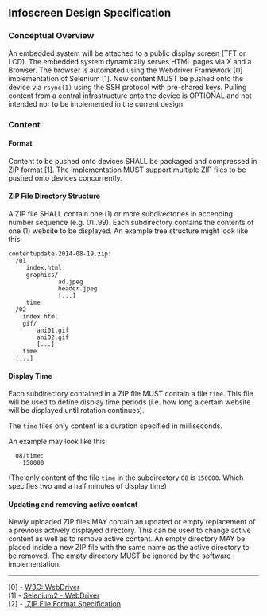 ## Infoscreen Design Specification
### Conceptual Overview
An embedded system will be attached to a public display screen (TFT or LCD).
The embedded system dynamically serves HTML pages via X and a Browser.
The browser is automated using the Webdriver Framework [0]
implementation of Selenium [1].
New content MUST be pushed onto the device via `rsync(1)` using
the SSH protocol with pre-shared keys. Pulling content from a central
infrastructure onto the device is OPTIONAL and not intended nor to be
implemented in the current design.


### Content
#### Format
Content to be pushed onto devices SHALL be packaged and compressed in ZIP
format [1]. The implementation MUST support multiple ZIP files to be
pushed onto devices concurrently.

#### ZIP File Directory Structure
A ZIP file SHALL contain one (1) or more subdirectories in accending
number sequence (e.g. 01..99). Each subdirectory contains the
contents of one (1) website to be displayed. An example tree structure
might look like this:
```
contentupdate-2014-08-19.zip:
  /01
     index.html
     graphics/
              ad.jpeg
              header.jpeg
              [...]
     time
  /02
    index.html
    gif/
        ani01.gif
        ani02.gif
        [...]
    time
  [...]
```

#### Display Time
Each subdirectory contained in a ZIP file MUST contain a file `time`.
This file will be used to define display time periods (i.e. how long a
certain website will be displayed until rotation continues).

The `time` files only content is a duration specified in milliseconds.

An example may look like this:
```
  08/time:
    150000
```
(The only content of the file `time` in the subdirectory `08` is `150000`.
Which specifies two and a half minutes of display time)

#### Updating and removing active content
Newly uploaded ZIP files MAY contain an updated or empty replacement of a 
previous actively displayed directory. This can be used to change active
content as well as to remove active content. An empty directory MAY be 
placed inside a new ZIP file with the same name as the active directory
to be removed. The empty directory MUST be ignored by the software 
implementation.

--------

[0] - [W3C: WebDriver](http://www.w3.org/TR/webdriver)    
[1] - [Selenium2 - WebDriver](http://docs.seleniumhq.org/projects/webdriver)    
[2] - [.ZIP File Format Specification](http://www.pkware.com/documents/casestudies/APPNOTE.TXT)    
